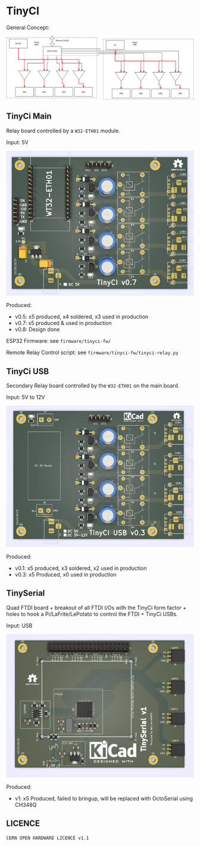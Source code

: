 # TinyCI

General Concept:

![](diagram.png)

TinyCi Main
-----------

Relay board controlled by a `W32-ETH01` module.

Input: 5V

![](tinyci-main.png)

Produced:
- v0.5: x5 produced, x4 soldered, x3 used in production
- v0.7: x5 produced & used in production
- v0.8: Design done

ESP32 Firmware: see `firmware/tinyci-fw/`

Remote Relay Control script: see `firmware/tinyci-fw/tinyci-relay.py`

TinyCi USB
-----------

Secondary Relay board controlled by the `W32-ETH01` on the main board.

Input: 5V to 12V

![](tinyci-usb.png)

Produced:
- v0.1: x5 produced, x3 soldered, x2 used in production
- v0.3: x5 Produced, x0 used in production

TinySerial
-----------

Quad FTDI board + breakout of all FTDI I/Os with the TinyCi form factor + holes
to hook a Pi/LaFrite/LePotato to control the FTDI + TinyCi USBs.

Input: USB

![](tinyserial.png)

Produced:
- v1: x5 Produced, failed to bringup, will be replaced with OctoSerial using CH348Q

LICENCE
-------

```
CERN OPEN HARDWARE LICENCE v1.1
```
